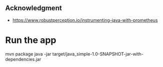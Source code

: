 ## Acknowledgment

- https://www.robustperception.io/instrumenting-java-with-prometheus

# Run the app

mvn package
java -jar target/java_simple-1.0-SNAPSHOT-jar-with-dependencies.jar

